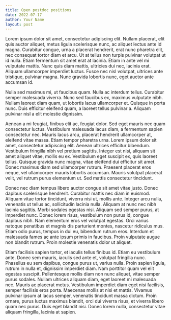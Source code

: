 ```yaml
---
title: Open postdoc positions
date: 2022-07-17
author: Your Name
layout: post
---
```

Lorem ipsum dolor sit amet, consectetur adipiscing elit. Nullam placerat, elit quis auctor aliquet, metus ligula scelerisque nunc, ac aliquet lectus ante id magna. Curabitur congue, urna a placerat hendrerit, erat nunc pharetra elit, nec consequat tortor diam et arcu. Ut at tellus non turpis pulvinar volutpat ut id nulla. Etiam fermentum sit amet erat at lacinia. Etiam in ante vel mi vulputate mattis. Nunc quis diam mattis, ultricies dui nec, lacinia erat. Aliquam ullamcorper imperdiet luctus. Fusce nec nisl volutpat, ultrices ante tristique, pulvinar magna. Nunc gravida lobortis nunc, eget auctor ante accumsan id.

Nulla sed maximus mi, ut faucibus quam. Nulla ac interdum tellus. Curabitur semper malesuada viverra. Nunc sed faucibus ex, maximus vulputate nibh. Nullam laoreet diam quam, ut lobortis lacus ullamcorper et. Quisque in porta nunc. Duis efficitur eleifend quam, a laoreet tellus pulvinar a. Aliquam pulvinar nisl a elit molestie dignissim.

Aenean a mi feugiat, finibus elit ac, feugiat dolor. Sed eget mauris nec quam consectetur luctus. Vestibulum malesuada lacus diam, a fermentum sapien consectetur nec. Mauris lacus arcu, placerat hendrerit ullamcorper at, eleifend vitae massa. Etiam tempor pharetra urna. Lorem ipsum dolor sit amet, consectetur adipiscing elit. Aenean ultrices efficitur bibendum. Vestibulum fringilla nibh vel pretium sagittis. Integer est nisi, aliquam sit amet aliquet vitae, mollis eu ex. Vestibulum eget suscipit ex, quis laoreet tellus. Quisque gravida nunc magna, vitae eleifend dui efficitur sit amet. Donec maximus diam sed ullamcorper rutrum. Praesent placerat eros neque, vel ullamcorper mauris lobortis accumsan. Mauris volutpat placerat velit, vel rutrum purus elementum ut. Sed mattis consectetur tincidunt.

Donec nec diam tempus libero auctor congue sit amet vitae justo. Donec dapibus scelerisque hendrerit. Curabitur mattis nec diam in euismod. Aliquam vitae tortor tincidunt, viverra nisi ut, mollis ante. Integer arcu nulla, venenatis ut tellus ac, sollicitudin lacinia nulla. Aliquam at nunc nec nibh lacinia sagittis. Morbi sodales egestas nisi. Aliquam sed semper purus, at imperdiet nunc. Donec lorem risus, vestibulum non purus id, congue dapibus nibh. Nam elementum eros vel volutpat egestas. Orci varius natoque penatibus et magnis dis parturient montes, nascetur ridiculus mus. Etiam odio purus, tempus in dui eu, bibendum rutrum eros. Interdum et malesuada fames ac ante ipsum primis in faucibus. Proin vulputate augue non blandit rutrum. Proin molestie venenatis dolor ut aliquet.

Etiam facilisis sapien tortor, et iaculis tellus finibus id. Etiam eu vestibulum ante. Donec sem mauris, iaculis sed ante et, volutpat fringilla nunc. Phasellus eu sem dapibus, congue purus ut, varius nulla. Proin sapien ligula, rutrum in nulla et, dignissim imperdiet diam. Nam porttitor quam vel elit egestas suscipit. Pellentesque mollis diam non nunc aliquet, vitae semper purus sodales. Nullam ultrices aliquam diam, eget laoreet mi malesuada nec. Mauris ac placerat metus. Vestibulum imperdiet diam eget nisi facilisis, semper facilisis eros porta. Maecenas mollis at nisi et mattis. Vivamus pulvinar ipsum at lacus semper, venenatis tincidunt massa dictum. Proin ornare, purus luctus maximus blandit, orci dui viverra risus, et viverra libero quam nec purus. Duis eget blandit nisi. Donec lorem nulla, consectetur vitae aliquam fringilla, lacinia at sapien.